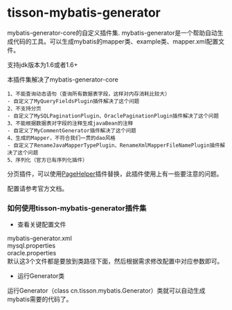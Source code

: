 tisson-mybatis-generator
===================================

mybatis-generator-core的自定义插件集. mybatis-generator是一个帮助自动生成代码的工具。可以生成mybatis的mapper类、example类、mapper.xml配置文件。  

支持jdk版本为1.6或者1.6+  

本插件集解决了mybatis-generator-core
```
1、不能查询动态语句（查询所有数据表字段，这样对内存消耗比较大）
- 自定义了MyQueryFieldsPlugin插件解决了这个问题
2、不支持分页
- 自定义了MySQLPaginationPlugin、OraclePaginationPlugin插件解决了这个问题
3、不能根据数据表对字段的注释生成javaBean的注释
- 自定义了MyCommentGenerator插件解决了这个问题
4、生成的Mapper，不符合我们一贯的dao风格
- 自定义了RenameJavaMapperTypePlugin、RenameXmlMapperFileNamePlugin插件解决了这个问题
5、序列化（官方已有序列化插件）
```
分页插件，可以使用[PageHelper](https://github.com/pagehelper/Mybatis-PageHelper)插件替换，此插件使用上有一些要注意的问题。

配置请参考官方文档。

### 如何使用tisson-mybatis-generator插件集

* 查看关键配置文件

mybatis-generator.xml  
mysql.properties  
oracle.properties  
默认这3个文件都是要放到类路径下面，然后根据需求修改配置中对应参数即可。

* 运行Generator类

运行Generator（class cn.tisson.mybatis.Generator）类就可以自动生成mybatis需要的代码了。

